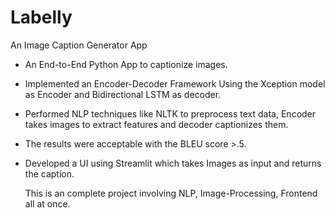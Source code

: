 # Labelly

An Image Caption Generator App

- An End-to-End Python App to captionize images.
- Implemented an Encoder-Decoder Framework Using the Xception model as Encoder and Bidirectional LSTM as decoder.
- Performed NLP techniques like NLTK to preprocess text data, Encoder takes images to extract features and decoder captionizes them.
- The results were acceptable with the BLEU score >.5.
- Developed a UI using Streamlit which takes Images as input and returns the caption.


  This is an complete project involving NLP, Image-Processing, Frontend all at once.
